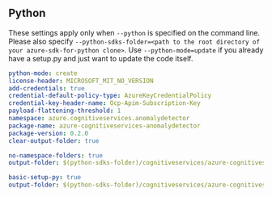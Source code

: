 ## Python

These settings apply only when `--python` is specified on the command line.
Please also specify `--python-sdks-folder=<path to the root directory of your azure-sdk-for-python clone>`.
Use `--python-mode=update` if you already have a setup.py and just want to update the code itself.

``` yaml
python-mode: create
license-header: MICROSOFT_MIT_NO_VERSION
add-credentials: true
credential-default-policy-type: AzureKeyCredentialPolicy
credential-key-header-name: Ocp-Apim-Subscription-Key
payload-flattening-threshold: 1
namespace: azure.cognitiveservices.anomalydetector
package-name: azure-cognitiveservices-anomalydetector
package-version: 0.2.0
clear-output-folder: true
```
``` yaml $(python-mode) == 'update'
no-namespace-folders: true
output-folder: $(python-sdks-folder)/cognitiveservices/azure-cognitiveservices-anomalydetector/azure/cognitiveservices/anomalydetector
```
``` yaml $(python-mode) == 'create'
basic-setup-py: true
output-folder: $(python-sdks-folder)/cognitiveservices/azure-cognitiveservices-anomalydetector
```
